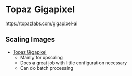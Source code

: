 # Topaz Gigapixel

<https://topazlabs.com/gigapixel-ai>

## Scaling Images

- [Topaz Gigapixel](https://topazlabs.com/gigapixel-ai) 
	* Mainly for upscaling
	* Does a great job with little configuration necessary
	* Can do batch processing


